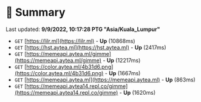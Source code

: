 # 📖 Summary
Last updated: **9/9/2022, 10:17:28 PTG "Asia/Kuala_Lumpur"**

- `GET` [https://lilr.ml](https://lilr.ml) - **Up** (10868ms)
- `GET` [https://hst.aytea.ml](https://hst.aytea.ml) - **Up** (2417ms)
- `GET` [https://memeapi.aytea.ml/gimme](https://memeapi.aytea.ml/gimme) - **Up** (12217ms)
- `GET` [https://color.aytea.ml/4b31d6.png](https://color.aytea.ml/4b31d6.png) - **Up** (1667ms)
- `GET` [https://memeapi.aytea.ml](https://memeapi.aytea.ml) - **Up** (863ms)
- `GET` [https://memeapi.aytea14.repl.co/gimme](https://memeapi.aytea14.repl.co/gimme) - **Up** (1620ms)
